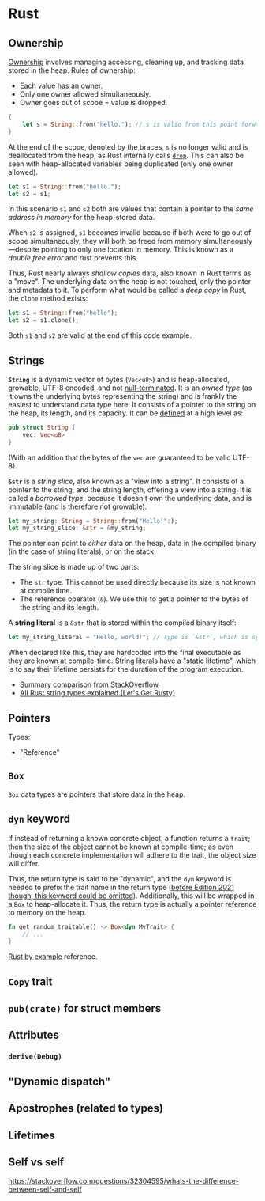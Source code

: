 # Rust

## Ownership

[Ownership](https://doc.rust-lang.org/book/ch04-01-what-is-ownership.html) involves managing accessing, cleaning up, and tracking data stored in the heap.
Rules of ownership:

-   Each value has an owner.
-   Only one owner allowed simultaneously.
-   Owner goes out of scope = value is dropped.

```rust
{
    let s = String::from("hello."); // s is valid from this point forward
}
```

At the end of the scope, denoted by the braces, `s` is no longer valid and is deallocated from the heap, as Rust internally calls [`drop`](https://doc.rust-lang.org/std/ops/trait.Drop.html#tymethod.drop).
This can also be seen with heap-allocated variables being duplicated (only one owner allowed).

```rust
let s1 = String::from("hello.");
let s2 = s1;
```

In this scenario `s1` and `s2` both are values that contain a pointer to the _same address in memory_ for the heap-stored data.

When `s2` is assigned, `s1` becomes invalid because if both were to go out of scope simultaneously, they will both be freed from memory simultaneously—despite pointing to only one location in memory.
This is known as a _double free error_ and rust prevents this.

Thus, Rust nearly always _shallow copies_ data, also known in Rust terms as a "move". The underlying data on the heap is not touched, only the pointer and metadata to it.
To perform what would be called a _deep copy_ in Rust, the `clone` method exists:

```rust
let s1 = String::from("hello");
let s2 = s1.clone();
```

Both `s1` and `s2` are valid at the end of this code example.

## Strings

**`String`** is a dynamic vector of bytes (`Vec<u8>`) and is heap-allocated, growable, UTF-8 encoded, and not [null-terminated](https://en.wikipedia.org/wiki/Null-terminated_string).
It is an _owned type_ (as it owns the underlying bytes representing the string) and is frankly the easiest to understand data type here.
It consists of a pointer to the string on the heap, its length, and its capacity.
It can be [defined](https://doc.rust-lang.org/src/alloc/string.rs.html#365-367) at a high level as:

```rust
pub struct String {
    vec: Vec<u8>
}
```

(With an addition that the bytes of the `vec` are guaranteed to be valid UTF-8).

**`&str`** is a _string slice_, also known as a "view into a string".
It consists of a pointer to the string, and the string length, offering a view into a string.
It is called a _borrowed type_, because it doesn't own the underlying data, and is immutable (and is therefore not growable).

```rust
let my_string: String = String::from("Hello!":);
let my_string_slice: &str = &my_string;
```

The pointer can point to _either_ data on the heap, data in the compiled binary (in the case of string literals), or on the stack.

The string slice is made up of two parts:

-   The `str` type. This cannot be used directly because its size is not known at compile time.
-   The reference operator (`&`). We use this to get a pointer to the bytes of the string and its length.

A **string literal** is a `&str` that is stored within the compiled binary itself:

```rust
let my_string_literal = "Hello, world!"; // Type is `&str`, which is syntactic sugar for `&'static str`.
```

When declared like this, they are hardcoded into the final executable as they are known at compile-time.
String literals have a "static lifetime", which is to say their lifetime persists for the duration of the program execution.

-   [Summary comparison from StackOverflow](https://stackoverflow.com/a/24159933)
-   [All Rust string types explained (Let's Get Rusty)](https://www.youtube.com/watch?v=CpvzeyzgQdw)

## Pointers

Types:

-   "Reference"

## `Box`

`Box` data types are pointers that store data in the heap.

## `dyn` keyword

If instead of returning a known concrete object, a function returns a `trait`; then the size of the object cannot be known at compile-time; as even though each concrete implementation will adhere to the trait, the object size will differ.

Thus, the return type is said to be "dynamic", and the `dyn` keyword is needed to prefix the trait name in the return type
([before Edition 2021 though, this keyword could be omitted](https://doc.rust-lang.org/reference/types/trait-object.html)).
Additionally, this will be wrapped in a `Box` to heap-allocate it.
Thus, the return type is actually a pointer reference to memory on the heap.

```rust
fn get_random_traitable() -> Box<dyn MyTrait> {
    // ...
}
```

[Rust by example](https://doc.rust-lang.org/rust-by-example/trait/dyn.html) reference.

## `Copy` trait

## `pub(crate)` for struct members

## Attributes

### `derive(Debug)`

## "Dynamic dispatch"

## Apostrophes (related to types)

## Lifetimes

## Self vs self

https://stackoverflow.com/questions/32304595/whats-the-difference-between-self-and-self
